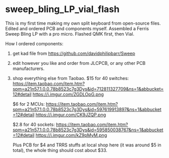 # sweep_bling_LP_vial_flash
This is my first time making my own split keyboard from open-source files. Edited and ordered PCB and components myself.
Assembled a Ferris Sweep Bling LP with a pro micro. Flashed QMK first, then Vial.

How I ordered components:
1. get kad file from https://github.com/davidphilipbarr/Sweep
2. edit however you like and order from JLCPCB, or any other PCB manufacturers.
3. shop everything else from Taobao.
   $15 for 40 switches: https://item.taobao.com/item.htm?spm=a21n57.1.0.0.78b8523c7g3Dys&id=712811327709&ns=1&abbucket=12#detail
   https://i.imgur.com/ZGDLOpG.png
   
   $6 for 2 MCUs: https://item.taobao.com/item.htm?spm=a21n57.1.0.0.78b8523c7g3Dys&id=597619913897&ns=1&abbucket=12#detail
   https://i.imgur.com/CK9JZQP.png
   
   $2.8 for 40 sockets: https://item.taobao.com/item.htm?spm=a21n57.1.0.0.78b8523c7g3Dys&id=595850038767&ns=1&abbucket=12#detail
   https://i.imgur.com/kZ9pMyM.png
   
   Plus PCB for $4 and TRRS stuffs at local shop here (it was around $5 in total), the whole thing should cost about $33.
